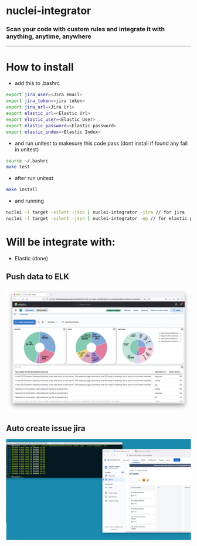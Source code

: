# nuclei-integrator

### Scan your code with custom rules and integrate it with anything, anytime, anywhere


----

# How to install 
- add this to .bashrc 
```sh
export jira_user=<Jira email>
export jira_token=<jira token>
export jira_url=<Jira Url>
export elastic_url=<Elastic Url>
export elastic_user=<Elastic User>
export elastic_password=<Elastic password>
export elastic_index=<Elastic Index>
```

- and run unitest to makesure this code pass (dont install if found any fail in unitest)
```sh
source ~/.bashrc
make test 
```

- after run unitest 
```sh
make install 
```
- and running
```bash
nuclei -l target -silent -json | nuclei-integrator -jira // for jira
nuclei -l target -silent -json | nuclei-integrator -ep // for elastic push
```
# Will be integrate with:
- Elastic (done)


Push data to ELK
---
![sc](/img/nuclei.png)


Auto create issue jira
---
![sc](/img/jira.png)